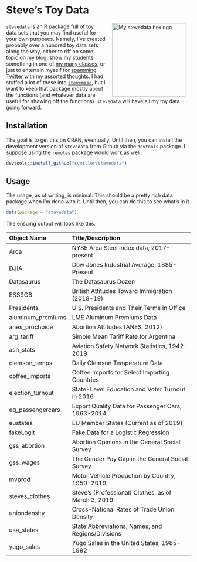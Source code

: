 
# Steve’s Toy Data

<img src="http://svmiller.com/images/stevedata-hexlogo.png" alt="My stevedata  hexlogo" align="right" width="200" style="padding: 0 15px; float: right;"/>

`stevedata` is an R package full of toy data sets that you may find
useful for your own purposes. Namely, I’ve created probably over a
hundred toy data sets along the way, either to riff on some topic on [my
blog](http://svmiller.com/blog), show my students something in one of
[my many classes](http://svmiller.com/teaching), or just to entertain
myself for [spamming Twitter with my assorted
thoughts](https://twitter.com/stevenvmiller). I had stuffed a lot of
these into [`stevemisc`](https://github.com/svmiller/stevemisc), but I
want to keep that package mostly about the functions (and whatever data
are useful for showing off the functions). `stevedata` will have all my
toy data going forward.

## Installation

The goal is to get this on CRAN, eventually. Until then, you can install
the development version of `stevedata` from Github via the `devtools`
package. I suppose using the `remotes` package would work as well.

``` r
devtools::install_github("svmiller/stevedata")
```

## Usage

The usage, as of writing, is minimal. This should be a pretty rich data
package when I’m done with it. Until then, you can do this to see what’s
in it.

``` r
data(package = "stevedata")
```

The ensuing output will look like this.

| **Object Name**    | **Title/Description**                               |
| :----------------- | :-------------------------------------------------- |
| Arca               | NYSE Arca Steel Index data, 2017–present            |
| DJIA               | Dow Jones Industrial Average, 1885-Present          |
| Datasaurus         | The Datasaurus Dozen                                |
| ESS9GB             | British Attitudes Toward Immigration (2018-19)      |
| Presidents         | U.S. Presidents and Their Terms in Office           |
| aluminum\_premiums | LME Aluminum Premiums Data                          |
| anes\_prochoice    | Abortion Attitudes (ANES, 2012)                     |
| arg\_tariff        | Simple Mean Tariff Rate for Argentina               |
| asn\_stats         | Aviation Safety Network Statistics, 1942-2019       |
| clemson\_temps     | Daily Clemson Temperature Data                      |
| coffee\_imports    | Coffee Imports for Select Importing Countries       |
| election\_turnout  | State-Level Education and Voter Turnout in 2016     |
| eq\_passengercars  | Export Quality Data for Passenger Cars, 1963-2014   |
| eustates           | EU Member States (Current as of 2019)               |
| fakeLogit          | Fake Data for a Logistic Regression                 |
| gss\_abortion      | Abortion Opinions in the General Social Survey      |
| gss\_wages         | The Gender Pay Gap in the General Social Survey     |
| mvprod             | Motor Vehicle Production by Country, 1950-2019      |
| steves\_clothes    | Steve’s (Professional) Clothes, as of March 3, 2019 |
| uniondensity       | Cross-National Rates of Trade Union Density         |
| usa\_states        | State Abbreviations, Names, and Regions/Divisions   |
| yugo\_sales        | Yugo Sales in the United States, 1985-1992          |
